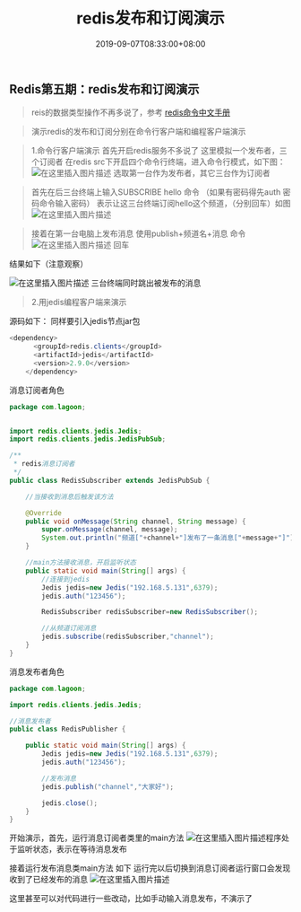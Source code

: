﻿---
title: redis发布和订阅演示
date: 2019-09-07T08:33:00+08:00
tags: redis发布与订阅
categories: Redis
---
<meta name="referrer" content="no-referrer" />

## Redis第五期：redis发布和订阅演示
>
>reis的数据类型操作不再多说了，参考 <a href="http://redisdoc.com/">redis命令中文手册</a>

>演示redis的发布和订阅分别在命令行客户端和编程客户端演示

>1.命令行客户端演示
>首先开启redis服务不多说了
>这里模拟一个发布者，三个订阅者
>在redis src下开启四个命令行终端，进入命令行模式，如下图：
>![在这里插入图片描述](https://img-blog.csdnimg.cn/20190329233947818.png?x-oss-process=image/watermark,type_ZmFuZ3poZW5naGVpdGk,shadow_10,text_aHR0cHM6Ly9ibG9nLmNzZG4ubmV0L3FxXzQwOTQ4Nzk1,size_16,color_FFFFFF,t_70)
>选取第一台作为发布者，其它三台作为订阅者

>首先在后三台终端上输入SUBSCRIBE hello 命令
>（如果有密码得先auth 密码命令输入密码）
>表示让这三台终端订阅hello这个频道，（分别回车）如图
>![在这里插入图片描述](https://img-blog.csdnimg.cn/20190329234545918.png?x-oss-process=image/watermark,type_ZmFuZ3poZW5naGVpdGk,shadow_10,text_aHR0cHM6Ly9ibG9nLmNzZG4ubmV0L3FxXzQwOTQ4Nzk1,size_16,color_FFFFFF,t_70)

>接着在第一台电脑上发布消息
>使用publish+频道名+消息  命令
![在这里插入图片描述](https://img-blog.csdnimg.cn/20190329234646291.png?x-oss-process=image/watermark,type_ZmFuZ3poZW5naGVpdGk,shadow_10,text_aHR0cHM6Ly9ibG9nLmNzZG4ubmV0L3FxXzQwOTQ4Nzk1,size_16,color_FFFFFF,t_70)
回车

结果如下（注意观察）

![在这里插入图片描述](https://img-blog.csdnimg.cn/20190329234801733.png?x-oss-process=image/watermark,type_ZmFuZ3poZW5naGVpdGk,shadow_10,text_aHR0cHM6Ly9ibG9nLmNzZG4ubmV0L3FxXzQwOTQ4Nzk1,size_16,color_FFFFFF,t_70)
三台终端同时跳出被发布的消息

>2.用jedis编程客户端来演示

源码如下：
同样要引入jedis节点jar包

```java
<dependency>
      <groupId>redis.clients</groupId>
      <artifactId>jedis</artifactId>
      <version>2.9.0</version>
    </dependency>
```

消息订阅者角色

```java
package com.lagoon;


import redis.clients.jedis.Jedis;
import redis.clients.jedis.JedisPubSub;

/**
 * redis消息订阅者
 */
public class RedisSubscriber extends JedisPubSub {

    //当接收到消息后触发该方法

    @Override
    public void onMessage(String channel, String message) {
        super.onMessage(channel, message);
        System.out.println("频道["+channel+"]发布了一条消息["+message+"]");
    }

    //main方法接收消息，开启监听状态
    public static void main(String[] args) {
        //连接到jedis
        Jedis jedis=new Jedis("192.168.5.131",6379);
        jedis.auth("123456");

        RedisSubscriber redisSubscriber=new RedisSubscriber();

        //从频道订阅消息
        jedis.subscribe(redisSubscriber,"channel");
    }
}

```

消息发布者角色

```java
package com.lagoon;

import redis.clients.jedis.Jedis;

//消息发布者
public class RedisPublisher {

    public static void main(String[] args) {
        Jedis jedis=new Jedis("192.168.5.131",6379);
        jedis.auth("123456");

        //发布消息
        jedis.publish("channel","大家好");

        jedis.close();
    }
}

```

开始演示，首先，运行消息订阅者类里的main方法
![在这里插入图片描述](https://img-blog.csdnimg.cn/20190329235112562.png?x-oss-process=image/watermark,type_ZmFuZ3poZW5naGVpdGk,shadow_10,text_aHR0cHM6Ly9ibG9nLmNzZG4ubmV0L3FxXzQwOTQ4Nzk1,size_16,color_FFFFFF,t_70)程序处于监听状态，表示在等待消息发布

接着运行发布消息类main方法
如下
运行完以后切换到消息订阅者运行窗口会发现收到了已经发布的消息
![在这里插入图片描述](https://img-blog.csdnimg.cn/20190329235252436.png?x-oss-process=image/watermark,type_ZmFuZ3poZW5naGVpdGk,shadow_10,text_aHR0cHM6Ly9ibG9nLmNzZG4ubmV0L3FxXzQwOTQ4Nzk1,size_16,color_FFFFFF,t_70)

这里甚至可以对代码进行一些改动，比如手动输入消息发布，不演示了
